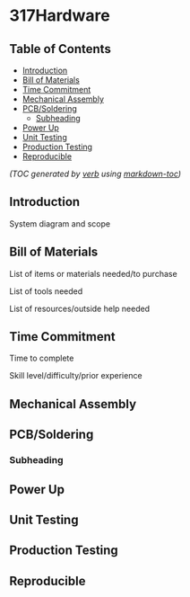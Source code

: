 # 317Hardware

## Table of Contents

- [Introduction](#introduction)
- [Bill of Materials](#bill-of-materials)
- [Time Commitment](#time-commitment)
- [Mechanical Assembly](#mechanical-assembly)
- [PCB/Soldering](#pcbsoldering)
  * [Subheading](#subheading)
- [Power Up](#power-up)
- [Unit Testing](#unit-testing)
- [Production Testing](#production-testing)
- [Reproducible](#reproducible)

_(TOC generated by [verb](https://github.com/verbose/verb) using [markdown-toc](https://github.com/jonschlinkert/markdown-toc))_

## Introduction

System diagram and scope

## Bill of Materials

List of items or materials needed/to purchase

List of tools needed

List of resources/outside help needed

## Time Commitment

Time to complete

Skill level/difficulty/prior experience

## Mechanical Assembly



## PCB/Soldering

### Subheading



## Power Up



## Unit Testing



## Production Testing



## Reproducible
